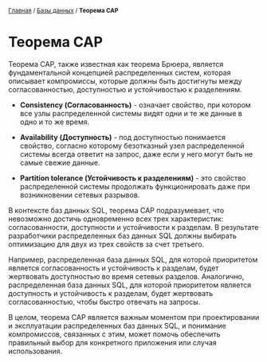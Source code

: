 <sub>[Главная](../../index.md) / [Базы данных](README.md) / **Теорема CAP** </sub>

# **Теорема CAP**

Теорема CAP, также известная как теорема Брюера, является фундаментальной концепцией распределенных систем, которая описывает компромиссы, которые должны быть достигнуты между согласованностью, доступностью и устойчивостью к разделениям.

- **Consistency (Согласованность)** - означает свойство, при котором все узлы распределенной системы видят одни и те же данные в одно и то же время.

- **Availability (Доступность)** - под доступностью понимается свойство, согласно которому безотказный узел распределенной системы всегда ответит на запрос, даже если у него могут быть не самые свежие данные.

- **Partition tolerance (Устойчивость к разделениям)** - это свойство распределенной системы продолжать функционировать даже при возникновении сетевых разрывов.

В контексте баз данных SQL, теорема CAP подразумевает, что невозможно достичь одновременно всех трех характеристик: согласованности, доступности и устойчивости к разделам. В результате разработчики распределенных баз данных SQL должны выбирать оптимизацию для двух из трех свойств за счет третьего.

Например, распределенная база данных SQL, для которой приоритетом является согласованность и устойчивость к разделам, будет жертвовать доступностью во время сетевых разделов. Аналогично, распределенная база данных SQL, для которой приоритетом является доступность и устойчивость к разделам, будет жертвовать согласованностью, чтобы быстро отвечать на запросы.

В целом, теорема CAP является важным моментом при проектировании и эксплуатации распределенных баз данных SQL, и понимание компромиссов, связанных с этим, может помочь обеспечить правильный выбор для конкретного приложения или случая использования.
